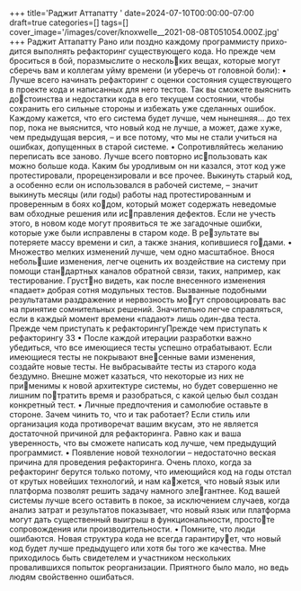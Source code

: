 +++
title='Раджит Аттапатту '
date=2024-07-10T00:00:00-07:00
draft=true
categories=[]
tags=[]
cover_image='/images/cover/knoxwelle__2021-08-08T051054.000Z.jpg'
+++
Раджит Аттапатту 
Ра­но или позд­но ка­ж­до­му про­грам­ми­сту при­хо­дит­ся вы­пол­нять ре­фак­то­ринг
существующего кода. Но прежде чем броситься в бой, поразмыслите о нескольких вещах, которые могут сберечь вам и коллегам уйму времени (и уберечь от 
головной боли): 
• Лучше всего начинать рефакторинг с оценки состояния существующего
в проекте кода и написанных для него тестов. Так вы сможете выяснить достоинства и недостатки кода в его текущем состоянии, чтобы сохранить его 
сильные стороны и избежать уже сделанных ошибок. Каждому кажется, что 
его система будет лучше, чем нынешняя… до тех пор, пока не выяснится, что 
новый код не лучше, а может, даже хуже, чем предыдущая версия, – и все 
потому, что мы не стали учиться на ошибках, допущенных в старой системе.
• Сопротивляйтесь желанию переписать все заново. Лучше всего повторно использовать как можно больше кода. Каким бы уродливым он ни казался, этот 
код уже протестировали, прорецензировали и все прочее. Выкинуть старый 
код, а особенно если он использовался в рабочей системе, – значит выкинуть 
месяцы (или годы) работы над протестированным и проверенным в боях кодом, который может содержать неведомые вам обходные решения или исправления дефектов. Если не учесть этого, в новом коде могут проявиться те 
же загадочные ошибки, которые уже были исправлены в старом коде. В результате вы потеряете массу времени и сил, а также знания, копившиеся годами.
• Множество мелких изменений лучше, чем одно масштабное. Внося небольшие изменения, легче оценить их воздействие на систему при помощи стандартных каналов обратной связи, таких, например, как тестирование. Грустно видеть, как после внесенного изменения «падает» добрая сотня модульных 
тестов. Вызванные подобными результатами раздражение и нервозность могут спровоцировать вас на принятие сомнительных решений. Значительно 
легче справляться, если в каждый момент времени «падают» лишь один-два 
теста.
Прежде чем приступать 
к рефакторингуПрежде чем приступать к рефакторингу 33
• После каждой итерации разработки важно убедиться, что все имеющиеся
тесты успешно отрабатывают. Если имеющиеся тесты не покрывают внесенные вами изменения, создайте новые тесты. Не выбрасывайте тесты из 
старого кода бездумно. Внешне может казаться, что некоторые из них не применимы к новой архитектуре системы, но будет совершенно не лишним потратить время и разобраться, с какой целью был создан конкретный тест.
• Личные предпочтения и самолюбие оставьте в стороне. Зачем чинить то, 
что и так работает? Если стиль или организация кода противоречат вашим 
вкусам, это не является достаточной причиной для рефакторинга. Равно как 
и ваша уверенность, что вы сможете написать код лучше, чем предыдущий 
программист.
• Появление новой технологии – недостаточно веская причина для проведения
рефакторинга. Очень плохо, когда за рефакторинг берутся только потому, что 
имеющийся код на годы отстал от крутых новейших технологий, и нам кажется, что новый язык или платформа позволят решить задачу намного элегантнее. Код вашей системы лучше всего оставить в покое, за исключением 
случаев, когда анализ затрат и результатов показывает, что новый язык или 
платформа могут дать существенный выигрыш в функциональности, простоте сопровождения или производительности.
• Помните, что люди ошибаются. Новая структура кода не всегда гарантирует, что новый код будет лучше предыдущего или хотя бы того же качества. 
Мне приходилось быть свидетелем и участником нескольких провалившихся 
попыток реорганизации. Приятного было мало, но ведь людям свойственно 
ошибаться.